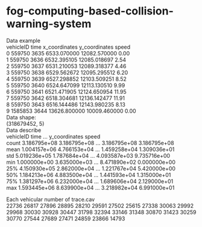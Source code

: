 # fog-computing-based-collision-warning-system

Data example  
   vehicleID  time  x_coordinates  y_coordinates  speed  
0     559750  3635    6533.070000   12082.570000   0.00  
1     559750  3636    6532.395105   12085.018697   2.54  
2     559750  3637    6531.210053   12089.318377   4.46  
3     559750  3638    6529.562672   12095.295512   6.20  
4     559750  3639    6527.298852   12103.509251   8.52  
5     559750  3640    6524.647099   12113.130510   9.99  
6     559750  3641    6521.471905   12124.650954  11.95  
7     559750  3642    6518.304681   12136.142477  11.91  
8     559750  3643    6516.144486   12143.980235   8.13  
9    1585853  3644   13626.800000   10009.460000   0.00  
Data shape:  
(318679452, 5)  
Data describe  
          vehicleID          time      ...       y_coordinates         speed  
count  3.186795e+08  3.186795e+08      ...        3.186795e+08  3.186795e+08  
mean   1.004157e+06  4.766153e+04      ...        1.459258e+04  1.309036e+01  
std    5.019236e+05  1.787684e+04      ...        4.093587e+03  9.735716e+00  
min    1.000000e+00  3.635000e+03      ...        8.471890e+02  0.000000e+00  
25%    4.150930e+05  2.862000e+04      ...        1.221767e+04  5.420000e+00  
50%    1.184213e+06  4.883500e+04      ...        1.441593e+04  1.315000e+01  
75%    1.381297e+06  6.232000e+04      ...        1.689606e+04  2.129000e+01  
max    1.593445e+06  8.639900e+04      ...        3.218982e+04  6.991000e+01  

Each vehicular number of trace.cav  
22736
26817
27896
28895
28210
29591
27502
25615
27338
30063
29992
29968
30030
30928
30447
31798
32394
33146
31348
30870
31423
30259
30770
27544
27689
27471
24859
23866
14793

